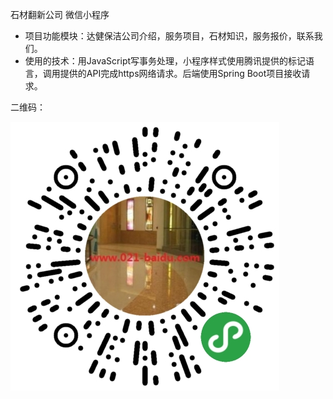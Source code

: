石材翻新公司 微信小程序

- 项目功能模块：达健保洁公司介绍，服务项目，石材知识，服务报价，联系我们。
- 使用的技术：用JavaScript写事务处理，小程序样式使用腾讯提供的标记语言，调用提供的API完成https网络请求。后端使用Spring Boot项目接收请求。

二维码：

![石材翻新公司](scfx-xcx.png)








